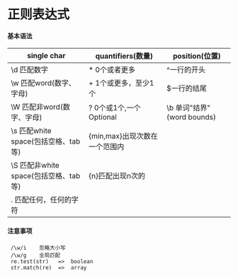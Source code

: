 # 正则表达式
#### 基本语法

  single char | quantifiers(数量) | position(位置)
  --- | --- | ---
  \d 匹配数字 | * 0个或者更多 | ^一行的开头
  \w 匹配word(数字、字母) | + 1个或更多，至少1个 | $一行的结尾
  \W 匹配非word(数字、字母) | ? 0个或1个,一个Optional | \b 单词"结界"(word bounds)
  \s 匹配white space(包括空格、tab等) | {min,max}出现次数在一个范围内	
  \S 匹配非white space(包括空格、tab等) | {n}匹配出现n次的 
  . 匹配任何，任何的字符 | 


#### 注意事项 
   ```
    /\w/i    忽略大小写  
    /\w/g    全局匹配   
    re.test(str)   =>  boolean  
    str.match(re)  =>  array  
   ```
